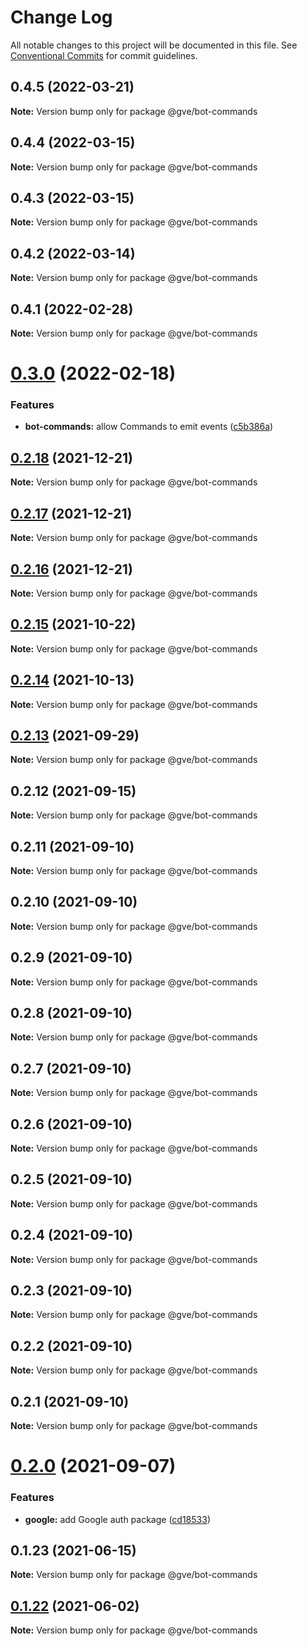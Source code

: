 # Change Log

All notable changes to this project will be documented in this file.
See [Conventional Commits](https://conventionalcommits.org) for commit guidelines.

## 0.4.5 (2022-03-21)

**Note:** Version bump only for package @gve/bot-commands





## 0.4.4 (2022-03-15)

**Note:** Version bump only for package @gve/bot-commands





## 0.4.3 (2022-03-15)

**Note:** Version bump only for package @gve/bot-commands





## 0.4.2 (2022-03-14)

**Note:** Version bump only for package @gve/bot-commands





## 0.4.1 (2022-02-28)

**Note:** Version bump only for package @gve/bot-commands





# [0.3.0](https://github.com/CiscoDevNet/essentials/compare/@gve/bot-commands@0.2.18...@gve/bot-commands@0.3.0) (2022-02-18)


### Features

* **bot-commands:** allow Commands to emit events ([c5b386a](https://github.com/CiscoDevNet/essentials/commit/c5b386a1faefcd67c968ceeac0af9aca64d06871))





## [0.2.18](https://github.com/CiscoDevNet/essentials/compare/@gve/bot-commands@0.2.17...@gve/bot-commands@0.2.18) (2021-12-21)

**Note:** Version bump only for package @gve/bot-commands





## [0.2.17](https://github.com/CiscoDevNet/essentials/compare/@gve/bot-commands@0.2.16...@gve/bot-commands@0.2.17) (2021-12-21)

**Note:** Version bump only for package @gve/bot-commands





## [0.2.16](https://github.com/CiscoDevNet/essentials/compare/@gve/bot-commands@0.2.14...@gve/bot-commands@0.2.16) (2021-12-21)

**Note:** Version bump only for package @gve/bot-commands





## [0.2.15](https://github.com/mattnorris/essentials/compare/@gve/bot-commands@0.2.14...@gve/bot-commands@0.2.15) (2021-10-22)

**Note:** Version bump only for package @gve/bot-commands





## [0.2.14](https://github.com/mattnorris/essentials/compare/@gve/bot-commands@0.2.12...@gve/bot-commands@0.2.14) (2021-10-13)

**Note:** Version bump only for package @gve/bot-commands





## [0.2.13](https://github.com/mattnorris/essentials/compare/@gve/bot-commands@0.2.12...@gve/bot-commands@0.2.13) (2021-09-29)

**Note:** Version bump only for package @gve/bot-commands





## 0.2.12 (2021-09-15)

**Note:** Version bump only for package @gve/bot-commands





## 0.2.11 (2021-09-10)

**Note:** Version bump only for package @gve/bot-commands





## 0.2.10 (2021-09-10)

**Note:** Version bump only for package @gve/bot-commands





## 0.2.9 (2021-09-10)

**Note:** Version bump only for package @gve/bot-commands





## 0.2.8 (2021-09-10)

**Note:** Version bump only for package @gve/bot-commands





## 0.2.7 (2021-09-10)

**Note:** Version bump only for package @gve/bot-commands





## 0.2.6 (2021-09-10)

**Note:** Version bump only for package @gve/bot-commands





## 0.2.5 (2021-09-10)

**Note:** Version bump only for package @gve/bot-commands





## 0.2.4 (2021-09-10)

**Note:** Version bump only for package @gve/bot-commands





## 0.2.3 (2021-09-10)

**Note:** Version bump only for package @gve/bot-commands





## 0.2.2 (2021-09-10)

**Note:** Version bump only for package @gve/bot-commands





## 0.2.1 (2021-09-10)

**Note:** Version bump only for package @gve/bot-commands





# [0.2.0](https://github.com/mattnorris/essentials/compare/@gve/bot-commands@0.1.23...@gve/bot-commands@0.2.0) (2021-09-07)


### Features

* **google:** add Google auth package ([cd18533](https://github.com/mattnorris/essentials/commit/cd185337daa5f2651d5d8e21eebad673de5c7f5d))





## 0.1.23 (2021-06-15)

**Note:** Version bump only for package @gve/bot-commands





## [0.1.22](https://www-github.cisco.com/matnorri/essentials/compare/@gve/bot-commands@0.1.21...@gve/bot-commands@0.1.22) (2021-06-02)

**Note:** Version bump only for package @gve/bot-commands
